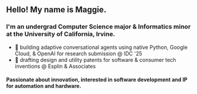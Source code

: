 <h2>Hello! My name is Maggie.</h1>

 <h3>I'm an undergrad Computer Science major & Informatics minor at the University of California, Irvine.</h3>

 - 🎋 building adaptive conversational agents using native Python, Google Cloud, & OpenAI for research submission @ IDC '25
 - 🪷 drafting design and utility patents for software & consumer tech inventions @ Esplin & Associates 

<h4>Passionate about innovation, interested in software development and IP for automation and hardware.</h4>
